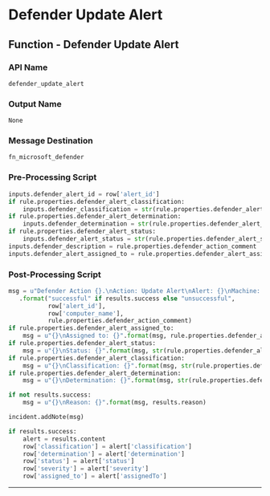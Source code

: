 <!--
    DO NOT MANUALLY EDIT THIS FILE
    THIS FILE IS AUTOMATICALLY GENERATED WITH resilient-sdk codegen
-->

# Defender Update Alert

## Function - Defender Update Alert

### API Name
`defender_update_alert`

### Output Name
`None`

### Message Destination
`fn_microsoft_defender`

### Pre-Processing Script
```python
inputs.defender_alert_id = row['alert_id']
if rule.properties.defender_alert_classification:
    inputs.defender_classification = str(rule.properties.defender_alert_classification)
if rule.properties.defender_alert_determination:
    inputs.defender_determination = str(rule.properties.defender_alert_determination)
if rule.properties.defender_alert_status:
    inputs.defender_alert_status = str(rule.properties.defender_alert_status)
inputs.defender_description = rule.properties.defender_action_comment
inputs.defender_alert_assigned_to = rule.properties.defender_alert_assigned_to
```

### Post-Processing Script
```python
msg = u"Defender Action {}.\nAction: Update Alert\nAlert: {}\nMachine: {}\nComment: {}"\
   .format("successful" if results.success else "unsuccessful",
           row['alert_id'],
           row['computer_name'],
           rule.properties.defender_action_comment)
if rule.properties.defender_alert_assigned_to:
    msg = u"{}\nAssigned to: {}".format(msg, rule.properties.defender_alert_assigned_to)
if rule.properties.defender_alert_status:
    msg = u"{}\nStatus: {}".format(msg, str(rule.properties.defender_alert_status))
if rule.properties.defender_alert_classification:
    msg = u"{}\nClassification: {}".format(msg, str(rule.properties.defender_alert_classification))
if rule.properties.defender_alert_determination:
    msg = u"{}\nDetermination: {}".format(msg, str(rule.properties.defender_alert_determination))

if not results.success:
    msg = u"{}\nReason: {}".format(msg, results.reason)

incident.addNote(msg)

if results.success:
    alert = results.content
    row['classification'] = alert['classification']
    row['determination'] = alert['determination']
    row['status'] = alert['status']
    row['severity'] = alert['severity']
    row['assigned_to'] = alert['assignedTo']

```

---

